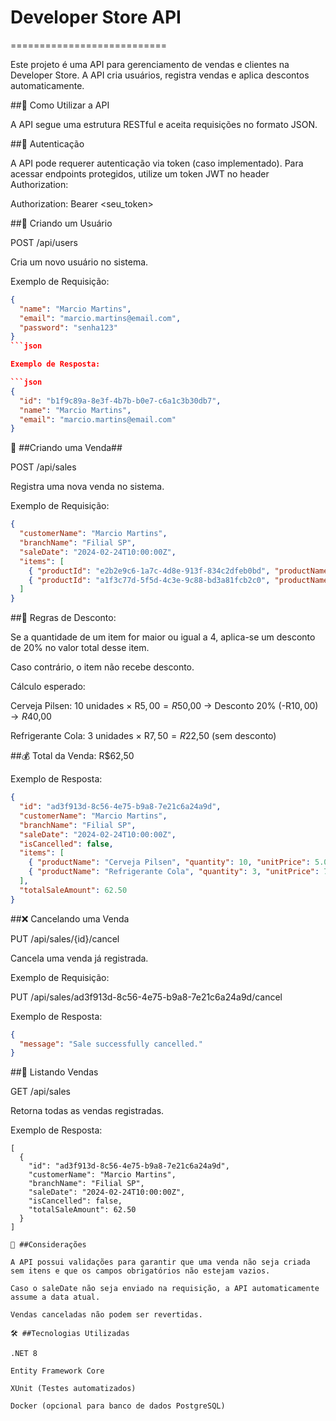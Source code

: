 # Developer Store API
===========================

Este projeto é uma API para gerenciamento de vendas e clientes na Developer Store. A API cria usuários, registra vendas e aplica descontos automaticamente.

##🚀 Como Utilizar a API

A API segue uma estrutura RESTful e aceita requisições no formato JSON.

##🔐 Autenticação

A API pode requerer autenticação via token (caso implementado). Para acessar endpoints protegidos, utilize um token JWT no header Authorization:

Authorization: Bearer <seu_token>

##🧑 Criando um Usuário

POST /api/users

Cria um novo usuário no sistema.

Exemplo de Requisição:

```json
{
  "name": "Marcio Martins",
  "email": "marcio.martins@email.com",
  "password": "senha123"
}
```json

Exemplo de Resposta:

```json
{
  "id": "b1f9c89a-8e3f-4b7b-b0e7-c6a1c3b30db7",
  "name": "Marcio Martins",
  "email": "marcio.martins@email.com"
}
```

🛒 ##Criando uma Venda##

POST /api/sales

Registra uma nova venda no sistema.

Exemplo de Requisição:

```json
{
  "customerName": "Marcio Martins",
  "branchName": "Filial SP",
  "saleDate": "2024-02-24T10:00:00Z",
  "items": [
    { "productId": "e2b2e9c6-1a7c-4d8e-913f-834c2dfeb0bd", "productName": "Cerveja Pilsen", "quantity": 10, "unitPrice": 5.00 },
    { "productId": "a1f3c77d-5f5d-4c3e-9c88-bd3a81fcb2c0", "productName": "Refrigerante", "quantity": 3, "unitPrice": 7.50 }
  ]
}
```

##📌 Regras de Desconto:

Se a quantidade de um item for maior ou igual a 4, aplica-se um desconto de 20% no valor total desse item.

Caso contrário, o item não recebe desconto.

Cálculo esperado:

Cerveja Pilsen: 10 unidades × R$5,00 = R$50,00 → Desconto 20% (-R$10,00) → R$40,00

Refrigerante Cola: 3 unidades × R$7,50 = R$22,50 (sem desconto)

##💰 Total da Venda: R$62,50

Exemplo de Resposta:

```json
{
  "id": "ad3f913d-8c56-4e75-b9a8-7e21c6a24a9d",
  "customerName": "Marcio Martins",
  "branchName": "Filial SP",
  "saleDate": "2024-02-24T10:00:00Z",
  "isCancelled": false,
  "items": [
    { "productName": "Cerveja Pilsen", "quantity": 10, "unitPrice": 5.00, "discount": 10.00, "totalItemAmount": 40.00 },
    { "productName": "Refrigerante Cola", "quantity": 3, "unitPrice": 7.50, "discount": 0.00, "totalItemAmount": 22.50 }
  ],
  "totalSaleAmount": 62.50
}
```

##❌ Cancelando uma Venda

PUT /api/sales/{id}/cancel

Cancela uma venda já registrada.

Exemplo de Requisição:

PUT /api/sales/ad3f913d-8c56-4e75-b9a8-7e21c6a24a9d/cancel

Exemplo de Resposta:

```json
{
  "message": "Sale successfully cancelled."
}
```

##📜 Listando Vendas

GET /api/sales

Retorna todas as vendas registradas.

Exemplo de Resposta:

```
[
  {
    "id": "ad3f913d-8c56-4e75-b9a8-7e21c6a24a9d",
    "customerName": "Marcio Martins",
    "branchName": "Filial SP",
    "saleDate": "2024-02-24T10:00:00Z",
    "isCancelled": false,
    "totalSaleAmount": 62.50
  }
]

📌 ##Considerações

A API possui validações para garantir que uma venda não seja criada sem itens e que os campos obrigatórios não estejam vazios.

Caso o saleDate não seja enviado na requisição, a API automaticamente assume a data atual.

Vendas canceladas não podem ser revertidas.

🛠 ##Tecnologias Utilizadas

.NET 8

Entity Framework Core

XUnit (Testes automatizados)

Docker (opcional para banco de dados PostgreSQL)

